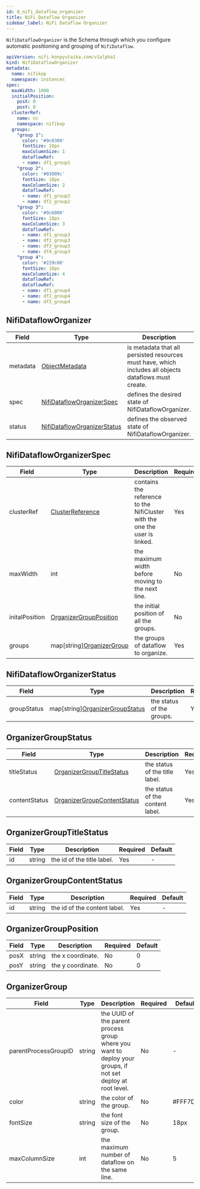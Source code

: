 ```yaml
---
id: 8_nifi_dataflow_organizer
title: NiFi Dataflow Organizer
sidebar_label: NiFi Dataflow Organizer
---
```


`NifiDataflowOrganizer` is the Schema through which you configure automatic positioning and grouping of `NifiDataflow`.

```yaml
apiVersion: nifi.konpyutaika.com/v1alpha1
kind: NifiDataflowOrganizer
metadata:
  name: nifikop
  namespace: instances
spec:
  maxWidth: 1000
  initialPosition:
    posX: 0
    posY: 0
  clusterRef:
    name: nc
    namespace: nifikop
  groups:
    "group 1":
      color: '#9c0300'
      fontSize: 18px
      maxColumnSize: 1
      dataflowRef:
      - name: df1_group1
    "group 2":
      color: '#03009c'
      fontSize: 18px
      maxColumnSize: 2
      dataflowRef:
      - name: df1_group2
      - name: df2_group2
    "group 3":
      color: '#9c6000'
      fontSize: 18px
      maxColumnSize: 3
      dataflowRef:
      - name: df1_group3
      - name: df2_group3
      - name: df3_group3
      - name: df4_group3
    "group 4":
      color: '#229c00'
      fontSize: 18px
      maxColumnSize: 4
      dataflowRef:
      dataflowRef:
      - name: df1_group4
      - name: df2_group4
      - name: df3_group4
```

## NifiDataflowOrganizer

|Field|Type|Description|Required|Default|
|-----|----|-----------|--------|--------|
|metadata|[ObjectMetadata](https://godoc.org/k8s.io/apimachinery/pkg/apis/meta/v1#ObjectMeta)|is metadata that all persisted resources must have, which includes all objects dataflows must create.|No|nil|
|spec|[NifiDataflowOrganizerSpec](#nifidatafloworganizerspec)|defines the desired state of NifiDataflowOrganizer.|No|nil|
|status|[NifiDataflowOrganizerStatus](#nifidatafloworganizerstatus)|defines the observed state of NifiDataflowOrganizer.|No|nil|

## NifiDataflowOrganizerSpec

|Field|Type|Description|Required|Default|
|-----|----|-----------|--------|--------|
|clusterRef|[ClusterReference](./2_nifi_user#clusterreference)| contains the reference to the NifiCluster with the one the user is linked. |Yes| - |
|maxWidth|int|the maximum width before moving to the next line. |No| 1000 |
|initalPosition|[OrganizerGroupPosition](#organizergroupposition)|the initial position of all the groups. |No| {"posX": 0, "posY": 0} |
|groups|map\[string\][OrganizerGroup](#organizergroup)|the groups of dataflow to organize. |Yes| - |

## NifiDataflowOrganizerStatus

|Field|Type|Description|Required|Default|
|-----|----|-----------|--------|--------|
|groupStatus|map\[string\][OrganizerGroupStatus](#organizergroupstatus)| the status of the groups. |Yes| - |

## OrganizerGroupStatus

|Field|Type|Description|Required|Default|
|-----|----|-----------|--------|--------|
|titleStatus|[OrganizerGroupTitleStatus](#organizergrouptitlestatus)| the status of the title label. |Yes| - |
|contentStatus|[OrganizerGroupContentStatus](#organizergroupcontentstatus)| the status of the content label. |Yes| - |

## OrganizerGroupTitleStatus

|Field|Type|Description|Required|Default|
|-----|----|-----------|--------|--------|
|id|string| the id of the title label. |Yes| - |

## OrganizerGroupContentStatus

|Field|Type|Description|Required|Default|
|-----|----|-----------|--------|--------|
|id|string| the id of the content label. |Yes| - |

## OrganizerGroupPosition

|Field|Type|Description|Required|Default|
|-----|----|-----------|--------|--------|
|posX|string|the x coordinate. |No| 0 |
|posY|string|the y coordinate. |No| 0 |

## OrganizerGroup

|Field|Type|Description|Required|Default|
|-----|----|-----------|--------|--------|
|parentProcessGroupID|string|the UUID of the parent process group where you want to deploy your groups, if not set deploy at root level. |No| - |
|color|string|the color of the group. |No| #FFF7D7 |
|fontSize|string|the font size of the group. |No| 18px |
|maxColumnSize|int|the maximum number of dataflow on the same line. |No| 5 |
